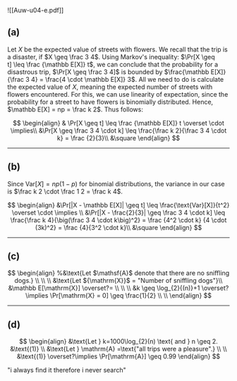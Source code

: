 ![[Auw-u04-e.pdf]]

## (a)
Let $X$ be the expected value of streets with flowers. We recall that the trip is a disaster, if $X \geq \frac 3 4$. Using Markov's inequality: $\Pr[X \geq t] \leq \frac {\mathbb E[X]} t$, we can conclude that the probability for a disastrous trip, $\Pr[X \geq \frac 3 4]$ is bounded by $\frac{\mathbb E[X]} {\frac 3 4} = \frac{4 \cdot \mathbb E[X]} 3$. All we need to do is calculate the expected value of $X$, meaning the expected number of streets with flowers encountered. For this, we can use linearity of expectation, since the probability for a street to have flowers is binomially distributed. Hence, $\mathbb E[X] = np = \frac k 2$.
Thus follows:

$$
\begin{align}
& \Pr[X \geq t] \leq \frac {\mathbb E[X]} t \overset \cdot \implies\\
&\Pr[X \geq \frac 3 4 \cdot k] \leq \frac{\frac k 2}{\frac 3 4 \cdot k} = \frac {2}{3}\\
&\square
\end{align}
$$

___
## (b)
Since $\text{Var}[X]= np (1-p)$ for binomial distributions, the variance in our case is $\frac k 2 \cdot \frac 1 2 = \frac k 4$.

$$
\begin{align}
&\Pr[|X - \mathbb E[X]| \geq t] \leq \frac{\text{Var}[X]}{t^2} \overset \cdot \implies \\
&\Pr[|X - \frac{2}{3}| \geq \frac 3 4 \cdot k] \leq \frac{\frac k 4}{\big(\frac 3 4 \cdot k\big)^2} = \frac {4^2 \cdot k} {4 \cdot (3k)^2} = \frac {4}{3^2 \cdot k}\\
&\square
\end{align}
$$

___
## (c)

$$
\begin{align}
%&\text{Let $\mathsf{A}$ denote that there are no sniffling dogs.} \\
\\
\\
&\text{Let ${\mathrm{X}}$ = "Number of sniffling dogs"}\\
&\mathbb E[\mathrm{X}] \overset?= \\
\\
\\
&k \geq \log_{2}{(n)}+1 \overset?\implies \Pr[\mathrm{X} = 0] \geq \frac{1}{2} \\ \\
\end{align}
$$


___
## (d)


$$
\begin{align}
&\text{Let } k=1000\log_{2}(n) \text{ and } n \geq 2. &\text{(1)} \\
&\text{Let } \mathrm{A} =\text{"all trips were a pleasure".} \\ \\
&\text{(1)} \overset?\implies \Pr[\mathrm{A}] \geq 0.99
\end{align}
$$






"i always find it therefore i never search"

